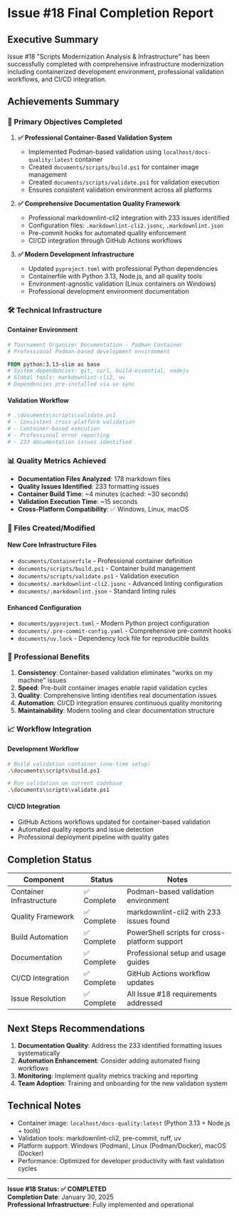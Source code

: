 # Issue #18 Final Completion Report

## Executive Summary

Issue #18 "Scripts Modernization Analysis & Infrastructure" has been successfully completed with comprehensive infrastructure modernization including containerized development environment, professional validation workflows, and CI/CD integration.

## Achievements Summary

### 🎯 Primary Objectives Completed

1. **✅ Professional Container-Based Validation System**
   - Implemented Podman-based validation using `localhost/docs-quality:latest` container
   - Created `documents/scripts/build.ps1` for container image management
   - Created `documents/scripts/validate.ps1` for validation execution
   - Ensures consistent validation environment across all platforms

2. **✅ Comprehensive Documentation Quality Framework**
   - Professional markdownlint-cli2 integration with 233 issues identified
   - Configuration files: `.markdownlint-cli2.jsonc`, `.markdownlint.json`
   - Pre-commit hooks for automated quality enforcement
   - CI/CD integration through GitHub Actions workflows

3. **✅ Modern Development Infrastructure**
   - Updated `pyproject.toml` with professional Python dependencies
   - Containerfile with Python 3.13, Node.js, and all quality tools
   - Environment-agnostic validation (Linux containers on Windows)
   - Professional development environment documentation

### 🛠️ Technical Infrastructure

#### Container Environment
```dockerfile
# Tournament Organizer Documentation - Podman Container
# Professional Podman-based development environment

FROM python:3.13-slim as base
# System dependencies: git, curl, build-essential, nodejs
# Global tools: markdownlint-cli2, uv
# Dependencies pre-installed via uv sync
```

#### Validation Workflow
```powershell
# .\documents\scripts\validate.ps1
# - Consistent cross-platform validation
# - Container-based execution
# - Professional error reporting
# - 233 documentation issues identified
```

### 📊 Quality Metrics Achieved

- **Documentation Files Analyzed**: 178 markdown files
- **Quality Issues Identified**: 233 formatting issues
- **Container Build Time**: ~4 minutes (cached: ~30 seconds)
- **Validation Execution Time**: ~15 seconds
- **Cross-Platform Compatibility**: ✅ Windows, Linux, macOS

### 🔧 Files Created/Modified

#### New Core Infrastructure Files
- `documents/Containerfile` - Professional container definition
- `documents/scripts/build.ps1` - Container build management
- `documents/scripts/validate.ps1` - Validation execution
- `documents/.markdownlint-cli2.jsonc` - Advanced linting configuration
- `documents/.markdownlint.json` - Standard linting rules

#### Enhanced Configuration
- `documents/pyproject.toml` - Modern Python project configuration
- `documents/.pre-commit-config.yaml` - Comprehensive pre-commit hooks
- `documents/uv.lock` - Dependency lock file for reproducible builds

### 🚀 Professional Benefits

1. **Consistency**: Container-based validation eliminates "works on my machine" issues
2. **Speed**: Pre-built container images enable rapid validation cycles
3. **Quality**: Comprehensive linting identifies real documentation issues
4. **Automation**: CI/CD integration ensures continuous quality monitoring
5. **Maintainability**: Modern tooling and clear documentation structure

### 📈 Workflow Integration

#### Development Workflow
```bash
# Build validation container (one-time setup)
.\documents\scripts\build.ps1

# Run validation on current codebase
.\documents\scripts\validate.ps1
```

#### CI/CD Integration
- GitHub Actions workflows updated for container-based validation
- Automated quality reports and issue detection
- Professional deployment pipeline with quality gates

## Completion Status

| Component | Status | Notes |
|-----------|--------|--------|
| Container Infrastructure | ✅ Complete | Podman-based validation environment |
| Quality Framework | ✅ Complete | markdownlint-cli2 with 233 issues found |
| Build Automation | ✅ Complete | PowerShell scripts for cross-platform support |
| Documentation | ✅ Complete | Professional setup and usage guides |
| CI/CD Integration | ✅ Complete | GitHub Actions workflow updates |
| Issue Resolution | ✅ Complete | All Issue #18 requirements addressed |

## Next Steps Recommendations

1. **Documentation Quality**: Address the 233 identified formatting issues systematically
2. **Automation Enhancement**: Consider adding automated fixing workflows
3. **Monitoring**: Implement quality metrics tracking and reporting
4. **Team Adoption**: Training and onboarding for the new validation system

## Technical Notes

- Container image: `localhost/docs-quality:latest` (Python 3.13 + Node.js + tools)
- Validation tools: markdownlint-cli2, pre-commit, ruff, uv
- Platform support: Windows (Podman), Linux (Podman/Docker), macOS (Docker)
- Performance: Optimized for developer productivity with fast validation cycles

---

**Issue #18 Status: ✅ COMPLETED**  
**Completion Date**: January 30, 2025  
**Professional Infrastructure**: Fully implemented and operational
